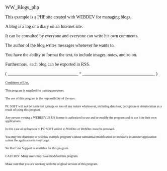   
<span style="font-family:Arial sans-serif;font-size:16px;">WW\_Blogs\_php</span>

  
<span style="font-family:Arial sans-serif;font-size:14px;">This example is a PHP site created with WEBDEV for managing blogs.</span>

<span style="font-family:Arial sans-serif;font-size:14px;">A blog is a log or a diary on an Internet site. </span>

<span style="font-family:Arial sans-serif;font-size:14px;">It can be consulted by everyone and everyone can write his own comments.</span>

<span style="font-family:Arial sans-serif;font-size:14px;">The author of the blog writes messages whenever he wants to.</span>

<span style="font-family:Arial sans-serif;font-size:14px;">You have the ability to format the text, to include images, notes, and so on.</span>

<span style="font-family:Arial sans-serif;font-size:14px;">Furthermore, each blog can be exported in RSS.</span>

  
  
<span style="font-family:Arial sans-serif;font-size:14px;">( \_\_\_\_\_\_\_\_\_\_\_\_\_\_\_\_\_\_\_\_\_\_\_\_\_\_\_\_\_\_\_\_ ° \_\_\_\_\_\_\_\_\_\_\_\_\_\_\_\_\_\_\_\_\_\_\_\_\_\_\_\_\_\_\_\_\_ )</span>

  
<span style="text-decoration:underline;font-family:Arial sans-serif;font-size:10px;">Conditions of Use.</span>

<span style="font-family:Arial sans-serif;font-size:10px;">This program is supplied for training purposes.</span>

<span style="font-family:Arial sans-serif;font-size:10px;">The use of this program is the responsibility of the user. </span>

<span style="font-family:Arial sans-serif;font-size:10px;">PC SOFT will not be liable for damage or loss of any nature whatsoever, including data loss, corruption or deterioration as a result of using this program.</span>

<span style="font-family:Arial sans-serif;font-size:10px;">Any person owning a WEBDEV 28 US license is authorized to use and/or modify the program and to use it in their own applications. </span>

<span style="font-family:Arial sans-serif;font-size:10px;">In this case all references to PC SOFT and/or to WinDev or WebDev must be removed.</span>

<span style="font-family:Arial sans-serif;font-size:10px;">You may not distribute or sell this example program without substantial modification or include it in another application unless the application is very large.</span>

  
<span style="font-family:Arial sans-serif;font-size:10px;">No Hot Line Support is available for this program.</span>

  
<span style="font-family:Arial sans-serif;font-size:10px;">CAUTION: Many users may have modified this program. </span>

<span style="font-family:Arial sans-serif;font-size:10px;">Make sure that you are working with the original version of this program.</span>

  
  
  
  